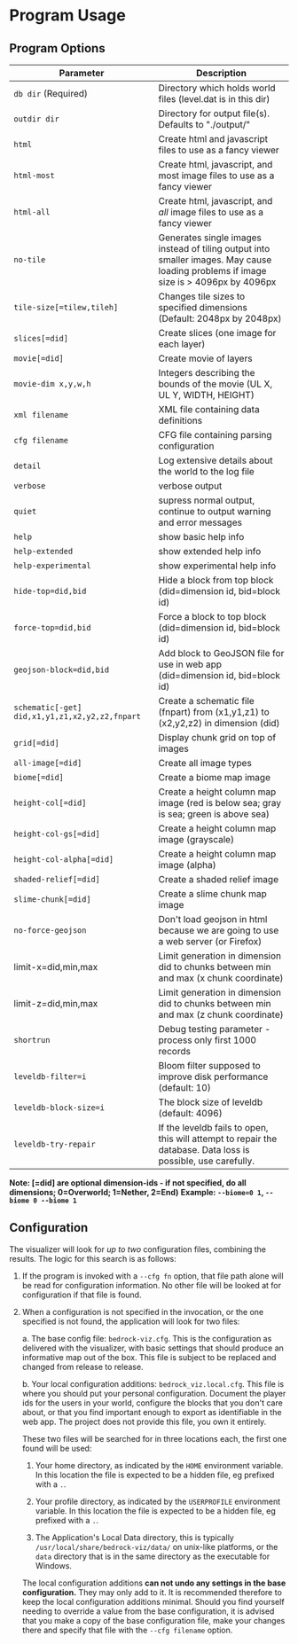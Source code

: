 # Program Usage 

## Program Options
| Parameter                                      | Description                                                  |
|------------------------------------------------|--------------------------------------------------------------|
| `db dir` (Required)                            | Directory which holds world files (level.dat is in this dir) |
| `outdir dir`                                   | Directory for output file(s). Defaults to "./output/" |
| `html`                                         | Create html and javascript files to use as a fancy viewer |
| `html-most`                                    | Create html, javascript, and most image files to use as a fancy viewer |
| `html-all`                                     | Create html, javascript, and *all* image files to use as a fancy viewer |
| `no-tile`                                      | Generates single images instead of tiling output into smaller images. May cause loading problems if image size is > 4096px by 4096px |
| `tile-size[=tilew,tileh]`                      | Changes tile sizes to specified dimensions (Default: 2048px by 2048px) |
| `slices[=did]`                                 | Create slices (one image for each layer) |
| `movie[=did]`                                  | Create movie of layers |
| `movie-dim x,y,w,h`                            | Integers describing the bounds of the movie (UL X, UL Y, WIDTH, HEIGHT) |
| `xml filename`                                 | XML file containing data definitions |
| `cfg filename`                                 | CFG file containing parsing configuration |
| `detail`                                       | Log extensive details about the world to the log file |
| `verbose`                                      | verbose output |
| `quiet`                                        | supress normal output, continue to output warning and error messages |
| `help`                                         | show basic help info |
| `help-extended`                                | show extended help info |
| `help-experimental`                            | show experimental help info |
| `hide-top=did,bid`                             | Hide a block from top block (did=dimension id, bid=block id) |
| `force-top=did,bid`                            | Force a block to top block (did=dimension id, bid=block id) |
| `geojson-block=did,bid`                        | Add block to GeoJSON file for use in web app (did=dimension id, bid=block id) |
| `schematic[-get] did,x1,y1,z1,x2,y2,z2,fnpart` | Create a schematic file (fnpart) from (x1,y1,z1) to (x2,y2,z2) in dimension (did) |
| `grid[=did]`                                   | Display chunk grid on top of images |
| `all-image[=did]`                              | Create all image types |
| `biome[=did]`                                  | Create a biome map image |
| `height-col[=did]`                             | Create a height column map image (red is below sea; gray is sea; green is above sea) |
| `height-col-gs[=did]`                          | Create a height column map image (grayscale) |
| `height-col-alpha[=did]`                       | Create a height column map image (alpha) |
| `shaded-relief[=did]`                          | Create a shaded relief image |
| `slime-chunk[=did]`                            | Create a slime chunk map image |
| `no-force-geojson`                             | Don't load geojson in html because we are going to use a web server (or Firefox) |
|  limit-x=did,min,max                           | Limit generation in dimension did to chunks between min and max (x chunk coordinate) |
|  limit-z=did,min,max                           | Limit generation in dimension did to chunks between min and max (z chunk coordinate) |
| `shortrun`                                     | Debug testing parameter - process only first 1000 records |
| `leveldb-filter=i`                             | Bloom filter supposed to improve disk performance (default: 10) |
| `leveldb-block-size=i`                         | The block size of leveldb (default: 4096) |
| `leveldb-try-repair`                           | If the leveldb fails to open, this will attempt to repair the database. Data loss is possible, use carefully. |

**Note: [=did] are optional dimension-ids - if not specified, do all dimensions; 0=Overworld; 1=Nether, 2=End)**
**Example: `--biome=0 1`, `--biome 0 --biome 1`**

## Configuration

The visualizer will look for *up to two* configuration files, combining the results.
The logic for this search is as follows:

1. If the program is invoked with a `--cfg fn` option, that file path alone will be read for configuration information.
No other file will be looked at for configuration if that file is found.

2. When a configuration is not specified in the invocation, or the one specified is not found, the application will look for two files:

   a. The base config file: `bedrock-viz.cfg`. This is the configuration as delivered with the visualizer, with basic settings that should produce an informative map out of the box. This file is subject to be replaced and changed from release to release.

   b. Your local configuration additions: `bedrock_viz.local.cfg`. This file is where you should put your personal configuration. Document the player ids for the users in your world, configure the blocks that you don't care about, or that you find important enough to export as identifiable in the web app. The project does not provide this file, you own it entirely.

   These two files will be searched for in three locations each, the first one found will be used:

      1. Your home directory, as indicated by the `HOME` environment variable. In this location the file is expected to be a hidden file, eg prefixed with a `.`.

      2. Your profile directory, as indicated by the `USERPROFILE` environment variable.  In this location the file is expected to be a hidden file, eg prefixed with a `.`.

      3. The Application's Local Data directory, this is typically  `/usr/local/share/bedrock-viz/data/` on unix-like platforms, or the `data` directory that is in the same directory as the executable for Windows.

   The local configuration additions **can not undo any settings in the base configuration.** They may only add to it. It is recommended therefore to keep the local configuration additions minimal. Should you find yourself needing to override a value from the base configuration, it is advised that you make a copy of the base configuration file, make your changes there and specify that file with the `--cfg filename` option.
